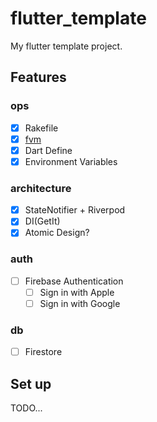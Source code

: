 # flutter_template
My flutter template project.

## Features
### ops
- [x] Rakefile
- [x] [fvm](https://github.com/leoafarias/fvm)
- [x] Dart Define
- [x] Environment Variables

### architecture
- [x] StateNotifier + Riverpod
- [x] DI(GetIt)
- [x] Atomic Design?

### auth
- [ ] Firebase Authentication
    - [ ] Sign in with Apple
    - [ ] Sign in with Google

### db
- [ ] Firestore

## Set up
TODO...